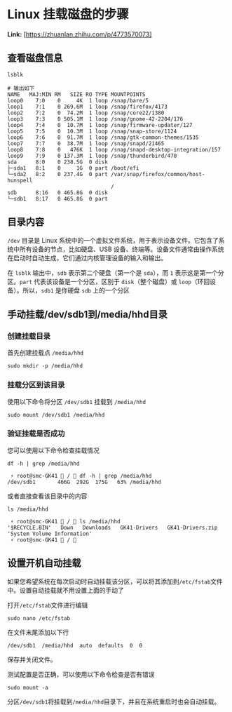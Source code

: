 # Linux 挂载磁盘的步骤



 **Link:** [https://zhuanlan.zhihu.com/p/4773570073]

## 查看磁盘信息  
```
lsblk

# 输出如下
NAME   MAJ:MIN RM   SIZE RO TYPE MOUNTPOINTS
loop0    7:0    0     4K  1 loop /snap/bare/5
loop1    7:1    0 269.6M  1 loop /snap/firefox/4173
loop2    7:2    0  74.2M  1 loop /snap/core22/1380
loop3    7:3    0 505.1M  1 loop /snap/gnome-42-2204/176
loop4    7:4    0  10.7M  1 loop /snap/firmware-updater/127
loop5    7:5    0  10.3M  1 loop /snap/snap-store/1124
loop6    7:6    0  91.7M  1 loop /snap/gtk-common-themes/1535
loop7    7:7    0  38.7M  1 loop /snap/snapd/21465
loop8    7:8    0   476K  1 loop /snap/snapd-desktop-integration/157
loop9    7:9    0 137.3M  1 loop /snap/thunderbird/470
sda      8:0    0 238.5G  0 disk 
├─sda1   8:1    0     1G  0 part /boot/efi
└─sda2   8:2    0 237.4G  0 part /var/snap/firefox/common/host-hunspell
                                 /
sdb      8:16   0 465.8G  0 disk 
└─sdb1   8:17   0 465.8G  0 part 
```
## 目录内容  

`/dev` 目录是 Linux 系统中的一个虚拟文件系统，用于表示设备文件。它包含了系统中所有设备的节点，比如硬盘、USB 设备、终端等。设备文件通常由操作系统在启动时自动生成，它们通过内核管理设备的输入和输出。

在 `lsblk` 输出中，`sdb` 表示第二个硬盘（第一个是 `sda`），而 `1` 表示这是第一个分区。`part` 代表该设备是一个分区，区别于 `disk`（整个磁盘）或 `loop`（环回设备）。所以，`sdb1` 是你硬盘 `sdb` 上的一个分区

## 手动挂载/dev/sdb1到/media/hhd目录  
### 创建挂载目录  

首先创建挂载点 `/media/hhd`

```
sudo mkdir -p /media/hhd
```
### 挂载分区到该目录  

使用以下命令将分区 `/dev/sdb1` 挂载到 `/media/hhd`

```
sudo mount /dev/sdb1 /media/hhd
```
### 验证挂载是否成功  

您可以使用以下命令检查挂载情况

```
df -h | grep /media/hhd

 ⚡ root@smc-GK41  /  df -h | grep /media/hhd
/dev/sdb1       466G  292G  175G   63% /media/hhd
```

或者直接查看该目录中的内容

```
ls /media/hhd

 ⚡ root@smc-GK41  /  ls /media/hhd
'$RECYCLE.BIN'   Down   Downloads   GK41-Drivers   GK41-Drivers.zip  'System Volume Information'
 ⚡ root@smc-GK41  /  
```
## 设置开机自动挂载  

如果您希望系统在每次启动时自动挂载该分区，可以将其添加到`/etc/fstab`文件中。设置自动挂载就不用设置上面的手动了

打开`/etc/fstab`文件进行编辑

```
sudo nano /etc/fstab
```

在文件末尾添加以下行

```
/dev/sdb1  /media/hhd  auto  defaults  0  0
```

保存并关闭文件。

测试配置是否正确，可以使用以下命令检查是否有错误

```
sudo mount -a
```

分区`/dev/sdb1`将挂载到`/media/hhd`目录下，并且在系统重启时也会自动挂载。

